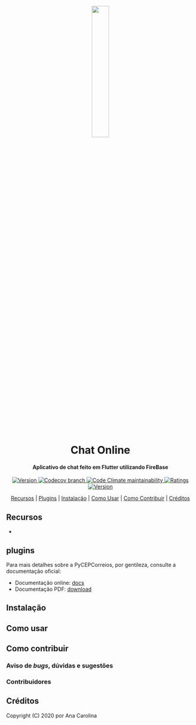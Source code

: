 <h1 align="center">
  <br>
  <a href="https://pypi.org/project/pycep-correios/">
  <img src="https://i.imgur.com/1fjwbvG.jpg" width="30%"></a>
  <br>
  Chat Online
  <br>
</h1>

<h4 align="center">Aplicativo de chat feito em Flutter utilizando FireBase</h4>

<p align="center">
  <a href="https://travis-ci.org/mstuttgart/pycep-correios">
    <img src="https://img.shields.io/travis/mstuttgart/pycep-correios/develop.svg?style=flat-square" alt="Version">
  </a>
  <a href="https://codecov.io/gh/mstuttgart/pycep-correios?branch=develop">
    <img alt="Codecov branch" src="https://img.shields.io/codecov/c/github/mstuttgart/pycep-correios/develop?style=flat-square">
  </a>
  <a href="https://codeclimate.com/github/mstuttgart/pycep-correios">
      <img alt="Code Climate maintainability" src="https://img.shields.io/codeclimate/maintainability/mstuttgart/pycep-correios.svg?style=flat-square">
  </a>
  <a href="https://pypi.org/project/pycep-correios">
      <img src="https://img.shields.io/pypi/v/pycep-correios.svg?style=flat-square" alt="Ratings">
  </a>
  <a href="https://pypi.org/project/pycep-correios/">
      <img src="https://img.shields.io/pypi/pyversions/pycep-correios.svg?style=flat-square" alt="Version">
  </a>
</p>

<p align="center">
  <a href="#recursos">Recursos</a> |
  <a href="#plugins">Plugins</a> |
  <a href="#instalação">Instalação</a> |
  <a href="#como-usar">Como Usar</a> |
  <a href="#como-contribuir">Como Contribuir</a> |
  <a href="#créditos">Créditos</a>
</p>


## Recursos

- 

## plugins

Para mais detalhes sobre a PyCEPCorreios, por gentileza, consulte a documentação oficial:

-   Documentação online: [docs](https://pycep-correios.readthedocs.io/pt/develop/)
-   Documentação PDF: [download](https://media.readthedocs.org/pdf/pycep-correios/stable/pycep-correios.pdf)

## Instalação


## Como usar



## Como contribuir


### Aviso de *bugs*, dúvidas e sugestões



### Contribuidores



## Créditos

Copyright (C) 2020 por Ana Carolina
